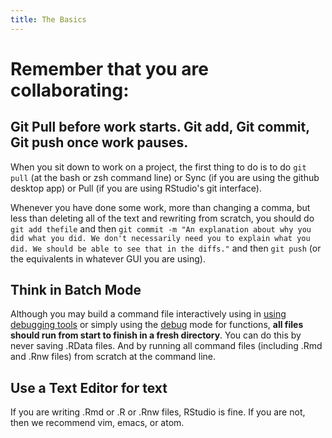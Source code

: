 ```yaml
---
title: The Basics
---
```


# Remember that you are collaborating:

## Git Pull before work starts. Git add, Git commit, Git push once work pauses.

When you sit down to work on a project, the first thing to do is to do `git pull` (at the bash or zsh command line) or Sync (if you are using the github desktop app) or Pull (if you are using RStudio's git interface).

Whenever you have done some work, more than changing a comma, but less than deleting all of the text and rewriting from scratch, you should do `git add thefile` and then `git commit -m "An explanation about why you did what you did. We don't necessarily need you to explain what you did. We should be able to see that in the diffs."` and then `git push` (or the equivalents in whatever GUI you are using).

## Think in Batch Mode

Although you may build a command file interactively using in [using debugging tools](https://support.rstudio.com/hc/en-us/articles/205612627-Debugging-with-RStudio) or simply using the [debug](https://stat.ethz.ch/R-manual/R-devel/library/base/html/debug.html) mode for functions, **all files should run from start to finish in a fresh directory**. You can do this by never saving .RData files. And by running all command files (including .Rmd and .Rnw files) from scratch at the command line.

## Use a Text Editor for text

If you are writing .Rmd or .R or .Rnw files, RStudio is fine. If you are not, then we recommend vim, emacs, or atom.
